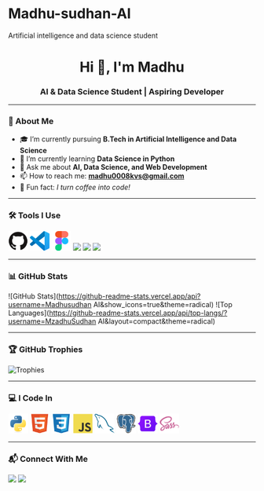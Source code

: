 # Madhu-sudhan-AI
Artificial intelligence and data science student 
<h1 align="center">Hi 👋, I'm Madhu</h1>
<h3 align="center">AI & Data Science Student | Aspiring Developer</h3>

---

### 🚀 About Me
- 🎓 I’m currently pursuing **B.Tech in Artificial Intelligence and Data Science**
- 🌱 I’m currently learning **Data Science in Python**
- 💬 Ask me about **AI, Data Science, and Web Development**
- 📫 How to reach me: **madhu0008kvs@gmail.com**
- 🌟 Fun fact: *I turn coffee into code!*

---

### 🛠 Tools I Use
<p>
  <img src="https://raw.githubusercontent.com/devicons/devicon/master/icons/github/github-original.svg" width="40"/>
  <img src="https://raw.githubusercontent.com/devicons/devicon/master/icons/vscode/vscode-original.svg" width="40"/>
  <img src="https://raw.githubusercontent.com/devicons/devicon/master/icons/figma/figma-original.svg" width="40"/>
  <img src="https://img.icons8.com/color/48/canva.png" width="40"/>
  <img src="https://img.icons8.com/color/48/microsoft-powerpoint-2019--v1.png" width="40"/>
  <img src="https://img.icons8.com/color/48/microsoft-word-2019--v1.png" width="40"/>
</p>

---

### 📊 GitHub Stats
![GitHub Stats](https://github-readme-stats.vercel.app/api?username=Madhusudhan AI&show_icons=true&theme=radical)
![Top Languages](https://github-readme-stats.vercel.app/api/top-langs/?username=MzadhuSudhan AI&layout=compact&theme=radical)

---

### 🏆 GitHub Trophies
![Trophies](https://github-profile-trophy.vercel.app/?username=YOUR_USERNAME&theme=radical&no-frame=false&no-bg=false&margin-w=4)

---

### 💻 I Code In
<p>
  <img src="https://raw.githubusercontent.com/devicons/devicon/master/icons/python/python-original.svg" width="40"/>
  <img src="https://raw.githubusercontent.com/devicons/devicon/master/icons/html5/html5-original.svg" width="40"/>
  <img src="https://raw.githubusercontent.com/devicons/devicon/master/icons/css3/css3-original.svg" width="40"/>
  <img src="https://raw.githubusercontent.com/devicons/devicon/master/icons/javascript/javascript-original.svg" width="40"/>
  <img src="https://raw.githubusercontent.com/devicons/devicon/master/icons/mysql/mysql-original.svg" width="40"/>
  <img src="https://raw.githubusercontent.com/devicons/devicon/master/icons/postgresql/postgresql-original.svg" width="40"/>
  <img src="https://raw.githubusercontent.com/devicons/devicon/master/icons/bootstrap/bootstrap-original.svg" width="40"/>
  <img src="https://raw.githubusercontent.com/devicons/devicon/master/icons/sass/sass-original.svg" width="40"/>
</p>

---

### 📬 Connect With Me
<p>
  <a href="mailto:"madhu0008kvs@gmail.com."><img src="https://img.icons8.com/color/48/gmail-new.png" width="40"/></a>
  <a href="https://linkedin.com/in/YOUR_LINKEDIN_ID"><img src="https://img.icons8.com/color/48/linkedin.png" width="40"/></a>
</p>
